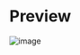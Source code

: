 # Preview
![image](https://github.com/user-attachments/assets/0683d784-4e8b-40ed-b7e4-ff14f7393748)

